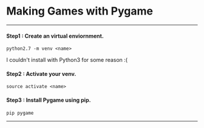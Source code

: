 <!--
$theme: gaia
template: invert
-->
# Making Games with Pygame
---
#### Step1 : Create an virtual enviornment.
`python2.7 -m venv <name>`

I couldn't install with Python3 for some reason :(
#### Step2 : Activate your venv.
`source activate <name>`
#### Step3 : Install Pygame using pip.
`pip pygame`

---
